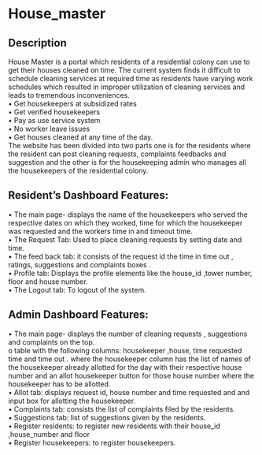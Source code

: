 # House_master

## Description

House Master is a portal which residents of a residential colony can use to get their houses cleaned on time. The current system finds it difficult to schedule cleaning services at required time as residents have varying work schedules which resulted in improper utilization of cleaning services and leads to tremendous inconveniences.  
•	Get housekeepers at subsidized rates  
•	Get verified housekeepers  
•	Pay as use service system  
•	No worker leave issues  
•	Get houses cleaned at any time of the day.  
The website has been divided into two parts one is for the residents where the resident can post cleaning requests, complaints feedbacks and suggestion and the other is for the housekeeping admin who manages all the housekeepers of the residential colony.  

## Resident’s Dashboard Features:  
•	The main page- displays the name of the housekeepers who served the respective dates on which they worked, time for which the housekeeper was requested and the workers time in and timeout time.  
•	The Request Tab: Used to place cleaning requests by setting date and time.  
•	The feed back tab: it consists of the request id the time in time out , ratings, suggestions and complaints boxes .  
•	Profile tab: Displays the profile elements like the house_id ,tower number, floor and house number.  
•	The Logout tab: To logout of the system.  
## Admin Dashboard Features:    
•	The main page- displays the number of cleaning requests , suggestions and complaints on the top.    
o	table with the following columns: housekeeper ,house, time requested time and time out . where the housekeeper column has the list of names of the housekeeper already allotted for the day with their respective house number and an allot housekeeper button for those house number where the housekeeper has to be allotted.  
•	Allot tab: displays request id, house number and time requested  and and input box for allotting the housekeeper.  
•	Complaints tab: consists the list of complaints filed by the residents.  
•	Suggestions tab: list of suggestions given by the residents.  
•	Register residents: to register new residents with their house_id ,house_number and floor  
•	Register housekeepers: to register housekeepers.  

